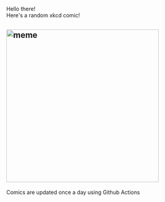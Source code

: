 Hello there! <br>Here's a random xkcd comic!<br>
## <img src="https://imgs.xkcd.com/comics/smfw.png" alt="meme" width="400"/><br>
Comics are updated once a day using Github Actions